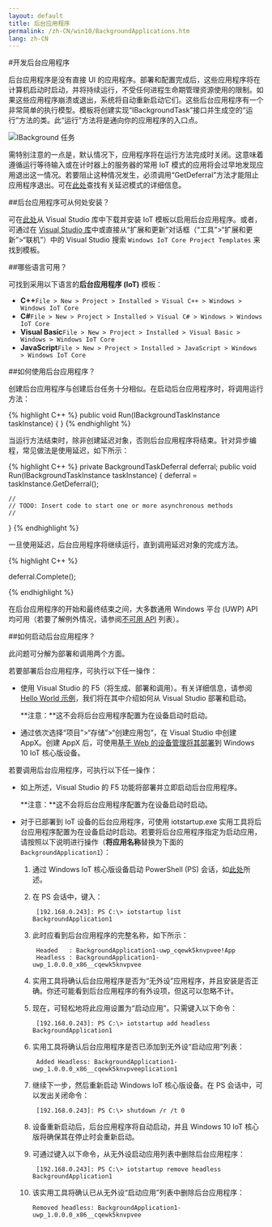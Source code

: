 ```yaml
---
layout: default
title: 后台应用程序
permalink: /zh-CN/win10/BackgroundApplications.htm
lang: zh-CN
---
```


#开发后台应用程序

后台应用程序是没有直接 UI 的应用程序。部署和配置完成后，这些应用程序将在计算机启动时启动，并将持续运行，不受任何进程生命期管理资源使用的限制。如果这些应用程序崩溃或退出，系统将自动重新启动它们。这些后台应用程序有一个非常简单的执行模型。模板将创建实现“IBackgroundTask”接口并生成空的“运行”方法的类。此“运行”方法将是通向你的应用程序的入口点。

![IBackground 任务]({{site.baseurl}}/images/BackgroundApplications/backgroundTaskScreenshot.png)

需特别注意的一点是，默认情况下，应用程序将在运行方法完成时关闭。这意味着遵循运行等待输入或在计时器上的服务器的常用 IoT 模式的应用将会过早地发现应用退出这一情况。若要阻止这种情况发生，必须调用“GetDeferral”方法才能阻止应用程序退出。可在[此处](https://msdn.microsoft.com/zh-CN/library/windows/apps/windows.applicationmodel.background.backgroundtaskdeferral.aspx)查找有关延迟模式的详细信息。

##后台应用程序可从何处安装？ 

可在[此处](https://visualstudiogallery.msdn.microsoft.com/55b357e1-a533-43ad-82a5-a88ac4b01dec)从 Visual Studio 库中下载并安装 IoT 模板以启用后台应用程序。或者，可通过在 [Visual Studio 库](https://visualstudiogallery.msdn.microsoft.com/)中或直接从“扩展和更新”对话框（“工具”\>“扩展和更新”\>“联机”）中的 Visual Studio 搜索 `Windows IoT Core Project Templates` 来找到模板。

##哪些语言可用？

可找到采用以下语言的**后台应用程序 \(IoT\)** 模板：

* **C++**`File > New > Project > Installed > Visual C++ > Windows > Windows IoT Core`
* **C\#**`File > New > Project > Installed > Visual C# > Windows > Windows IoT Core`
* **Visual Basic**`File > New > Project > Installed > Visual Basic > Windows > Windows IoT Core`
* **JavaScript**`File > New > Project > Installed > JavaScript > Windows > Windows IoT Core`

##如何使用后台应用程序？ 

创建后台应用程序与创建后台任务十分相似。在启动后台应用程序时，将调用运行方法：

{% highlight C++ %}
public void Run(IBackgroundTaskInstance taskInstance)
{
}
{% endhighlight %}

当运行方法结束时，除非创建延迟对象，否则后台应用程序将结束。针对异步编程，常见做法是使用延迟，如下所示：

{% highlight C++ %}
private BackgroundTaskDeferral deferral;
public void Run(IBackgroundTaskInstance taskInstance)
{
    deferral = taskInstance.GetDeferral();
    
    //
    // TODO: Insert code to start one or more asynchronous methods
    //
}
{% endhighlight %}

一旦使用延迟，后台应用程序将继续运行，直到调用延迟对象的完成方法。

{% highlight C++ %}

deferral.Complete();

{% endhighlight %}

在后台应用程序的开始和最终结束之间，大多数通用 Windows 平台 \(UWP\) API 均可用（若要了解例外情况，请参阅[不可用 API]({{site.baseurl}}/{{page.lang}}/win10/UnavailableApis.htm) 列表）。

##如何启动后台应用程序？

此问题可分解为部署和调用两个方面。

若要部署后台应用程序，可执行以下任一操作：

* 使用 Visual Studio 的 F5（将生成、部署和调用）。有关详细信息，请参阅 [Hello World 示例]({{site.baseurl}}/{{page.lang}}/win10/samples/HelloWorld.htm#deploy-the-app-to-your-windows-iot-core-device)，我们将在其中介绍如何从 Visual Studio 部署和启动。

    **注意：**这不会将后台应用程序配置为在设备启动时启动。

* 通过依次选择“项目”\>“存储”\>“创建应用包”，在 Visual Studio 中创建 AppX。创建 AppX 后，可使用[基于 Web 的设备管理将其部署]({{site.baseurl}}/{{page.lang}}/win10/tools/DevicePortal.htm#apps)到 Windows 10 IoT 核心版设备。

若要调用后台应用程序，可执行以下任一操作：

* 如上所述，Visual Studio 的 F5 功能将部署并立即启动后台应用程序。

    **注意：**这不会将后台应用程序配置为在设备启动时启动。

* 对于已部署到 IoT 设备的后台应用程序，可使用 iotstartup.exe 实用工具将后台应用程序配置为在设备启动时启动。若要将后台应用程序指定为启动应用，请按照以下说明进行操作（**将应用名称**替换为下面的 `BackgroundApplication1`）：

    1. 通过 Windows IoT 核心版设备启动 PowerShell \(PS\) 会话，如[此处]({{site.baseurl}}/{{page.lang}}/win10/samples/PowerShell.htm)所述。

    2. 在 PS 会话中，键入：

            [192.168.0.243]: PS C:\> iotstartup list BackgroundApplication1

    3. 此时应看到后台应用程序的完整名称，如下所示：

            Headed   : BackgroundApplication1-uwp_cqewk5knvpvee!App
            Headless : BackgroundApplication1-uwp_1.0.0.0_x86__cqewk5knvpvee

    4. 实用工具将确认后台应用程序是否为“无外设”应用程序，并且安装是否正确。你还可能看到后台应用程序的有外设项，但这可以忽略不计。

    5. 现在，可轻松地将此应用设置为“启动应用”。只需键入以下命令：

            [192.168.0.243]: PS C:\> iotstartup add headless BackgroundApplication1

    6. 实用工具将确认后台应用程序是否已添加到无外设“启动应用”列表：

            Added Headless: BackgroundApplication1-uwp_1.0.0.0_x86__cqewk5knvpveeplication1

    7. 继续下一步，然后重新启动 Windows IoT 核心版设备。在 PS 会话中，可以发出关闭命令：

            [192.168.0.243]: PS C:\> shutdown /r /t 0

    8. 设备重新启动后，后台应用程序将自动启动，并且 Windows 10 IoT 核心版将确保其在停止时会重新启动。

    9. 可通过键入以下命令，从无外设启动应用列表中删除后台应用程序：

            [192.168.0.243]: PS C:\> iotstartup remove headless BackgroundApplication1

    10. 该实用工具将确认已从无外设“启动应用”列表中删除后台应用程序：

            Removed headless: BackgroundApplication1-uwp_1.0.0.0_x86__cqewk5knvpvee

